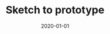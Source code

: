 ---
title: Sketch to prototype
summary: At Uizard, I worked building a pipeline to turn handwritten mockups into digital designs
tags:
  - CV
  - ML
date: 2020-01-01
external_link: https://www.youtube.com/watch?v=6PVgUBMBpsw&ab_channel=Uizard
links:
  - icon_pack: fab
    icon: youtube
    name: Video
    url: 'https://www.youtube.com/watch?v=6PVgUBMBpsw&ab_channel=Uizard'
---